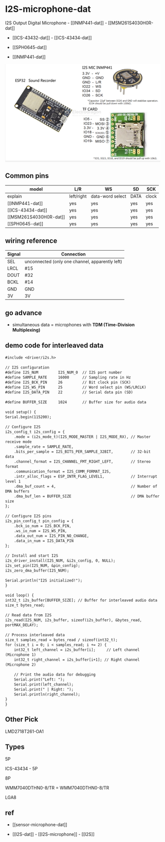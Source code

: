 
# I2S-microphone-dat

I2S Output Digital Microphone - [[INMP441-dat]] - [[MSM261S4030H0R-dat]]

- [[ICS-43432-dat]] - [[ICS-43434-dat]]

- [[SPH0645-dat]]





- [[INMP441-dat]]

![](2025-01-06-14-07-17.png)





## Common pins 


| model                  | L/R        | WS               | SD   | SCK   |
| ---------------------- | ---------- | ---------------- | ---- | ----- |
| explain                | left/right | data-word select | DATA | clock |
| [[INMP441-dat]]        | yes        | yes              | yes  | yes   |
| [[ICS-43434-dat]]      | yes        | yes              | yes  | yes   |
| [[MSM261S4030H0R-dat]] | yes        | yes              | yes  | yes   |
| [[SPH0645-dat]]        | yes        | yes              | yes  | yes   |


## wiring reference 

| Signal | Connection                                      |
| ------ | ----------------------------------------------- |
| SEL    | unconnected (only one channel, apparently left) |
| LRCL   | #15                                             |
| DOUT   | #32                                             |
| BCKL   | #14                                             |
| GND    | GND                                             |
| 3V     | 3V                                              |


## go advance 

- simultaneous data = microphones with **TDM (Time-Division Multiplexing)**




## demo code for interleaved data

    #include <driver/i2s.h>

    // I2S configuration
    #define I2S_NUM         I2S_NUM_0  // I2S port number
    #define SAMPLE_RATE     16000      // Sampling rate in Hz
    #define I2S_BCK_PIN     26         // Bit clock pin (SCK)
    #define I2S_WS_PIN      25         // Word select pin (WS/LRCLK)
    #define I2S_DATA_PIN    22         // Serial data pin (SD)

    #define BUFFER_SIZE     1024       // Buffer size for audio data

    void setup() {
    Serial.begin(115200);

    // Configure I2S
    i2s_config_t i2s_config = {
        .mode = (i2s_mode_t)(I2S_MODE_MASTER | I2S_MODE_RX), // Master receive mode
        .sample_rate = SAMPLE_RATE,
        .bits_per_sample = I2S_BITS_PER_SAMPLE_32BIT,        // 32-bit data
        .channel_format = I2S_CHANNEL_FMT_RIGHT_LEFT,        // Stereo format
        .communication_format = I2S_COMM_FORMAT_I2S,
        .intr_alloc_flags = ESP_INTR_FLAG_LEVEL1,            // Interrupt level 1
        .dma_buf_count = 4,                                  // Number of DMA buffers
        .dma_buf_len = BUFFER_SIZE                           // DMA buffer size
    };

    // Configure I2S pins
    i2s_pin_config_t pin_config = {
        .bck_io_num = I2S_BCK_PIN,
        .ws_io_num = I2S_WS_PIN,
        .data_out_num = I2S_PIN_NO_CHANGE,
        .data_in_num = I2S_DATA_PIN
    };

    // Install and start I2S
    i2s_driver_install(I2S_NUM, &i2s_config, 0, NULL);
    i2s_set_pin(I2S_NUM, &pin_config);
    i2s_zero_dma_buffer(I2S_NUM);

    Serial.println("I2S initialized!");
    }

    void loop() {
    int32_t i2s_buffer[BUFFER_SIZE]; // Buffer for interleaved audio data
    size_t bytes_read;

    // Read data from I2S
    i2s_read(I2S_NUM, i2s_buffer, sizeof(i2s_buffer), &bytes_read, portMAX_DELAY);

    // Process interleaved data
    size_t samples_read = bytes_read / sizeof(int32_t);
    for (size_t i = 0; i < samples_read; i += 2) {
        int32_t left_channel = i2s_buffer[i];     // Left channel (Microphone 1)
        int32_t right_channel = i2s_buffer[i+1]; // Right channel (Microphone 2)

        // Print the audio data for debugging
        Serial.print("Left: ");
        Serial.print(left_channel);
        Serial.print(" | Right: ");
        Serial.println(right_channel);
    }
    }


## Other Pick 

LMD2718T261-OA1


## Types 

5P 

ICS-43434 - 5P 

8P 

WMM7040DTHN0-8/TR = WMM7040DTHN0-8/TR

LGA8



## ref 

- [[sensor-microphone-dat]]

- [[I2S-dat]] - [[I2S-microphone]] - [[I2S]]